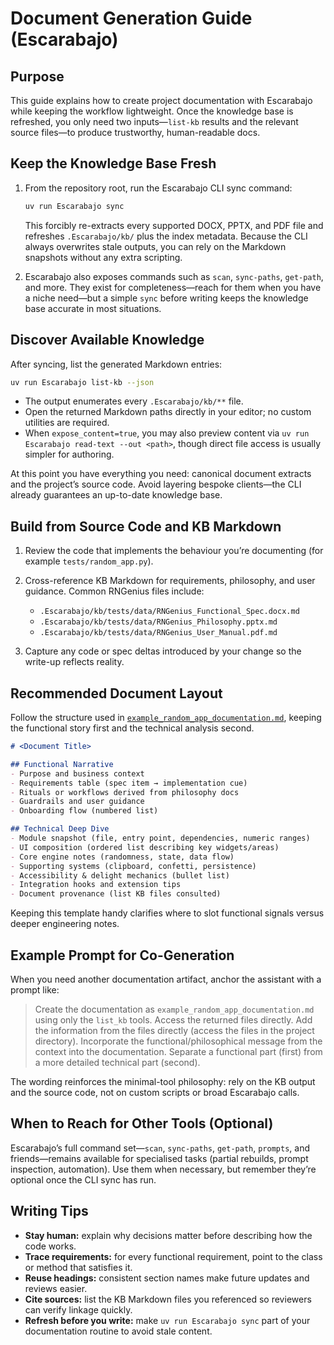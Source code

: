 # Document Generation Guide (Escarabajo)

## Purpose

This guide explains how to create project documentation with Escarabajo while keeping the workflow lightweight. Once the knowledge base is refreshed, you only need two inputs—`list-kb` results and the relevant source files—to produce trustworthy, human-readable docs.

## Keep the Knowledge Base Fresh

1. From the repository root, run the Escarabajo CLI sync command:

   ```bash
   uv run Escarabajo sync
   ```

   This forcibly re-extracts every supported DOCX, PPTX, and PDF file and refreshes `.Escarabajo/kb/` plus the index metadata. Because the CLI always overwrites stale outputs, you can rely on the Markdown snapshots without any extra scripting.

2. Escarabajo also exposes commands such as `scan`, `sync-paths`, `get-path`, and more. They exist for completeness—reach for them when you have a niche need—but a simple `sync` before writing keeps the knowledge base accurate in most situations.

## Discover Available Knowledge

After syncing, list the generated Markdown entries:

```bash
uv run Escarabajo list-kb --json
```

- The output enumerates every `.Escarabajo/kb/**` file.
- Open the returned Markdown paths directly in your editor; no custom utilities are required.
- When `expose_content=true`, you may also preview content via `uv run Escarabajo read-text --out <path>`, though direct file access is usually simpler for authoring.

At this point you have everything you need: canonical document extracts and the project’s source code. Avoid layering bespoke clients—the CLI already guarantees an up-to-date knowledge base.

## Build from Source Code and KB Markdown

1. Review the code that implements the behaviour you’re documenting (for example `tests/random_app.py`).
2. Cross-reference KB Markdown for requirements, philosophy, and user guidance. Common RNGenius files include:

   - `.Escarabajo/kb/tests/data/RNGenius_Functional_Spec.docx.md`
   - `.Escarabajo/kb/tests/data/RNGenius_Philosophy.pptx.md`
   - `.Escarabajo/kb/tests/data/RNGenius_User_Manual.pdf.md`

3. Capture any code or spec deltas introduced by your change so the write-up reflects reality.

## Recommended Document Layout

Follow the structure used in [`example_random_app_documentation.md`](tests/example_random_app_documentation.md), keeping the functional story first and the technical analysis second.

```markdown
# <Document Title>

## Functional Narrative
- Purpose and business context
- Requirements table (spec item → implementation cue)
- Rituals or workflows derived from philosophy docs
- Guardrails and user guidance
- Onboarding flow (numbered list)

## Technical Deep Dive
- Module snapshot (file, entry point, dependencies, numeric ranges)
- UI composition (ordered list describing key widgets/areas)
- Core engine notes (randomness, state, data flow)
- Supporting systems (clipboard, confetti, persistence)
- Accessibility & delight mechanics (bullet list)
- Integration hooks and extension tips
- Document provenance (list KB files consulted)
```

Keeping this template handy clarifies where to slot functional signals versus deeper engineering notes.

## Example Prompt for Co-Generation

When you need another documentation artifact, anchor the assistant with a prompt like:

> Create the documentation as `example_random_app_documentation.md` using only the `list_kb` tools. Access the returned files directly. Add the information from the files directly (access the files in the project directory). Incorporate the functional/philosophical message from the context into the documentation. Separate a functional part (first) from a more detailed technical part (second).

The wording reinforces the minimal-tool philosophy: rely on the KB output and the source code, not on custom scripts or broad Escarabajo calls.

## When to Reach for Other Tools (Optional)

Escarabajo’s full command set—`scan`, `sync-paths`, `get-path`, `prompts`, and friends—remains available for specialised tasks (partial rebuilds, prompt inspection, automation). Use them when necessary, but remember they’re optional once the CLI sync has run.

## Writing Tips

- **Stay human:** explain why decisions matter before describing how the code works.
- **Trace requirements:** for every functional requirement, point to the class or method that satisfies it.
- **Reuse headings:** consistent section names make future updates and reviews easier.
- **Cite sources:** list the KB Markdown files you referenced so reviewers can verify linkage quickly.
- **Refresh before you write:** make `uv run Escarabajo sync` part of your documentation routine to avoid stale content.
